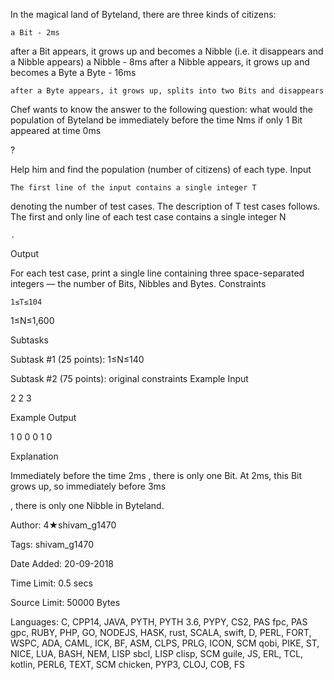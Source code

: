 In the magical land of Byteland, there are three kinds of citizens:

    a Bit - 2ms

after a Bit appears, it grows up and becomes a Nibble (i.e. it disappears and a Nibble appears)
a Nibble - 8ms
after a Nibble appears, it grows up and becomes a Byte
a Byte - 16ms

    after a Byte appears, it grows up, splits into two Bits and disappears

Chef wants to know the answer to the following question: what would the population of Byteland be immediately before the time Nms
if only 1 Bit appeared at time 0ms

?

Help him and find the population (number of citizens) of each type.
Input

    The first line of the input contains a single integer T

denoting the number of test cases. The description of T
test cases follows.
The first and only line of each test case contains a single integer N

    .

Output

For each test case, print a single line containing three space-separated integers — the number of Bits, Nibbles and Bytes.
Constraints

    1≤T≤104

1≤N≤1,600

Subtasks

Subtask #1 (25 points): 1≤N≤140

Subtask #2 (75 points): original constraints
Example Input

2
2
3

Example Output

1 0 0
0 1 0

Explanation

Immediately before the time 2ms
, there is only one Bit. At 2ms, this Bit grows up, so immediately before 3ms

, there is only one Nibble in Byteland.

Author: 4★shivam_g1470

Tags: shivam_g1470

Date Added: 20-09-2018

Time Limit: 0.5 secs

Source Limit: 50000 Bytes

Languages: C, CPP14, JAVA, PYTH, PYTH 3.6, PYPY, CS2, PAS fpc, PAS gpc, RUBY, PHP, GO, NODEJS, HASK, rust, SCALA, swift, D, PERL, FORT, WSPC, ADA, CAML, ICK, BF, ASM, CLPS, PRLG, ICON, SCM qobi, PIKE, ST, NICE, LUA, BASH, NEM, LISP sbcl, LISP clisp, SCM guile, JS, ERL, TCL, kotlin, PERL6, TEXT, SCM chicken, PYP3, CLOJ, COB, FS
